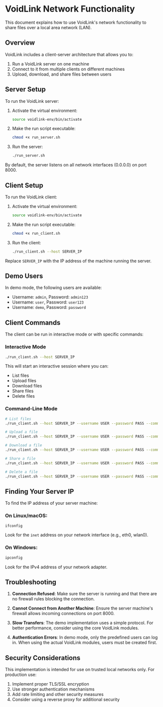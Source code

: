 # VoidLink Network Functionality

This document explains how to use VoidLink's network functionality to share files over a local area network (LAN).

## Overview

VoidLink includes a client-server architecture that allows you to:

1. Run a VoidLink server on one machine
2. Connect to it from multiple clients on different machines
3. Upload, download, and share files between users

## Server Setup

To run the VoidLink server:

1. Activate the virtual environment:
   ```bash
   source voidlink-env/bin/activate
   ```

2. Make the run script executable:
   ```bash
   chmod +x run_server.sh
   ```

3. Run the server:
   ```bash
   ./run_server.sh
   ```

By default, the server listens on all network interfaces (0.0.0.0) on port 8000.

## Client Setup

To run the VoidLink client:

1. Activate the virtual environment:
   ```bash
   source voidlink-env/bin/activate
   ```

2. Make the run script executable:
   ```bash
   chmod +x run_client.sh
   ```

3. Run the client:
   ```bash
   ./run_client.sh --host SERVER_IP
   ```

Replace `SERVER_IP` with the IP address of the machine running the server.

## Demo Users

In demo mode, the following users are available:

- Username: `admin`, Password: `admin123`
- Username: `user`, Password: `user123`
- Username: `demo`, Password: `password`

## Client Commands

The client can be run in interactive mode or with specific commands:

### Interactive Mode

```bash
./run_client.sh --host SERVER_IP
```

This will start an interactive session where you can:
- List files
- Upload files
- Download files
- Share files
- Delete files

### Command-Line Mode

```bash
# List files
./run_client.sh --host SERVER_IP --username USER --password PASS --command list

# Upload a file
./run_client.sh --host SERVER_IP --username USER --password PASS --command upload --file PATH_TO_FILE

# Download a file
./run_client.sh --host SERVER_IP --username USER --password PASS --command download --file-id FILE_ID --output OUTPUT_PATH

# Share a file
./run_client.sh --host SERVER_IP --username USER --password PASS --command share --file-id FILE_ID --recipient RECIPIENT

# Delete a file
./run_client.sh --host SERVER_IP --username USER --password PASS --command delete --file-id FILE_ID
```

## Finding Your Server IP

To find the IP address of your server machine:

### On Linux/macOS:
```bash
ifconfig
```
Look for the `inet` address on your network interface (e.g., eth0, wlan0).

### On Windows:
```bash
ipconfig
```
Look for the IPv4 address of your network adapter.

## Troubleshooting

1. **Connection Refused**: Make sure the server is running and that there are no firewall rules blocking the connection.

2. **Cannot Connect from Another Machine**: Ensure the server machine's firewall allows incoming connections on port 8000.

3. **Slow Transfers**: The demo implementation uses a simple protocol. For better performance, consider using the core VoidLink modules.

4. **Authentication Errors**: In demo mode, only the predefined users can log in. When using the actual VoidLink modules, users must be created first.

## Security Considerations

This implementation is intended for use on trusted local networks only. For production use:

1. Implement proper TLS/SSL encryption
2. Use stronger authentication mechanisms
3. Add rate limiting and other security measures
4. Consider using a reverse proxy for additional security